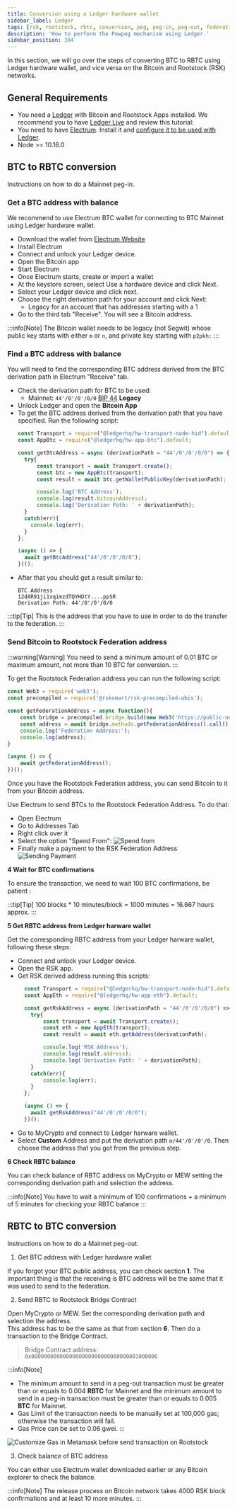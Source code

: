 ```yaml
---
title: Conversion using a Ledger hardware wallet
sidebar_label: Ledger
tags: [rsk, rootstock, rbtc, conversion, peg, peg-in, peg-out, federation, ledger]
description: 'How to perform the Powpeg mechanism using Ledger.'
sidebar_position: 304
---
```


In this section, we will go over the steps of converting BTC to RBTC using Ledger hardware wallet, and vice versa on the Bitcoin and Rootstock (RSK) networks.

## General Requirements

- You need a [Ledger](https://www.ledger.com/) with Bitcoin and
  Rootstock Apps installed. We recommend you to have
  [Ledger Live](https://www.ledger.com/ledger-live)
  and review this tutorial:
- You need to have [Electrum](https://electrum.org/).
  Install it and [configure it to be used with Ledger](https://support.ledgerwallet.com/hc/en-us/articles/115005161925-Set-up-and-use-Electrum).
- Node >= 10.16.0

## BTC to RBTC conversion

Instructions on how to do a Mainnet peg-in.

### Get a BTC address with balance

We recommend to use Electrum BTC wallet for connecting to
BTC Mainnet using Ledger hardware wallet.

- Download the wallet from
  [Electrum Website](https://bitzuma.com/posts/a-beginners-guide-to-the-electrum-bitcoin-wallet/)
- Install Electrum
- Connect and unlock your Ledger device.
- Open the Bitcoin app
- Start Electrum
- Once Electrum starts, create or import a wallet
- At the keystore screen, select Use a hardware device and click Next.
- Select your Ledger device and click next.
- Choose the right derivation path for your account and click Next:
  - Legacy for an account that has addresses starting with a 1
- Go to the third tab "Receive". You will see a Bitcoin address.

:::info[Note]
The Bitcoin wallet needs to be legacy (not Segwit)
whose public key starts with either `m` or `n`,
and private key starting with `p2pkh:`
:::

### Find a BTC address with balance

You will need to find the corresponding BTC address derived
from the BTC derivation path in Electrum "Receive" tab.

- Check the derivation path for BTC to be used:
  - Mainnet: `44'/0'/0'/0/0`
    [BIP 44](https://github.com/bitcoin/bips/blob/master/bip-0044.mediawiki) **Legacy**
- Unlock Ledger and open the **Bitcoin App**
- To get the BTC address derived from the derivation path that you have specified. Run the following script:
  ```js
  const Transport = require("@ledgerhq/hw-transport-node-hid").default;
  const AppBtc = require("@ledgerhq/hw-app-btc").default;

  const getBtcAddress = async (derivationPath = "44'/0'/0'/0/0") => {
    try{
        const transport = await Transport.create();
        const btc = new AppBtc(transport);
        const result = await btc.getWalletPublicKey(derivationPath);

        console.log('BTC Address');
        console.log(result.bitcoinAddress);
        console.log('Derivation Path: ' + derivationPath);
    }
    catch(err){
      console.log(err);
    }
  };

  (async () => {
    await getBtcAddress("44'/0'/0'/0/0");
  })();
  ```
- After that you should get a result similar to:
  ```text
  BTC Address
  12dAR91ji1xqimzdTQYHDtY....ppSR
  Derivation Path: 44'/0'/0'/0/0
  ```

:::tip[Tip]
This is the address that you have to use in order to do the transfer to the federation.
:::

### Send Bitcoin to Rootstock Federation address

:::warning[Warning]
You need to send a minimum amount of 0.01 BTC or maximum amount,
not more than 10 BTC for conversion.
:::

To get the Rootstock Federation address you can run the following script:

```javascript
const Web3 = require('web3');
const precompiled = require('@rsksmart/rsk-precompiled-abis');

const getFederationAddress = async function(){
    const bridge = precompiled.bridge.build(new Web3('https://public-node.rsk.co'));
    const address = await bridge.methods.getFederationAddress().call();
    console.log('Federation Address:');
    console.log(address);
}

(async () => {
    await getFederationAddress();
})();
```

Once you have the Rootstock Federation address, you can send Bitcoin to it from your Bitcoin address.

Use Electrum to send BTCs to the Rootstock Federation Address. To do that:

- Open Electrum
- Go to Addresses Tab
- Right click over it
- Select the option "Spend From":
  ![Spend from](/img/concepts/peg-ledger/electrumSpendFromOption.png)
- Finally make a payment to the RSK Federation Address
  ![Sending Payment](/img/concepts/peg-ledger/electrumSpendFrom.png)

**4 Wait for BTC confirmations**

To ensure the transaction, we need to wait 100 BTC confirmations, be patient :

:::tip[Tip]
100 blocks \* 10 minutes/block = 1000 minutes = 16.667 hours approx.
:::

**5 Get RBTC address from Ledger harware wallet**

Get the corresponding RBTC address from your Ledger harware wallet, following these steps:

- Connect and unlock your Ledger device.
- Open the RSK app.
- Get RSK derived address running this scripts:
  ```javascript
    const Transport = require("@ledgerhq/hw-transport-node-hid").default;
    const AppEth = require("@ledgerhq/hw-app-eth").default;

    const getRskAddress = async (derivationPath = "44'/0'/0'/0/0") => {
      try{
          const transport = await Transport.create();
          const eth = new AppEth(transport);
          const result = await eth.getAddress(derivationPath);

          console.log('RSK Address');
          console.log(result.address);
          console.log('Derivation Path: ' + derivationPath);
      }
      catch(err){
          console.log(err);
      }
    };

    (async () => {
      await getRskAddress("44'/0'/0'/0/0");
    })();

  ```
- Go to MyCrypto and connect to Ledger harware wallet.
- Select **Custom** Address and put the derivation path `m/44'/0'/0'/0`.
  Then choose the address that you got from the previous step.

**6 Check RBTC balance**

You can check balance of RBTC address on MyCrypto or MEW setting the corresponding derivation path and selection the address.

:::info[Note]
You have to wait a minimum of 100 confirmations + a minimum of 5 minutes for checking your RBTC balance
:::

## RBTC to BTC conversion

Instructions on how to do a Mainnet peg-out.

1. Get BTC address with Ledger hardware wallet

If you forgot your BTC public address, you can check section **1**.
The important thing is that the receiving is BTC address will be
the same that it was used to send to the federation.

2. Send RBTC to Rootstock Bridge Contract

Open MyCrypto or MEW.
Set the corresponding derivation path and selection the address. \
This address has to be the same as that from section **6**.
Then do a transaction to the Bridge Contract.

> Bridge Contract address: `0x0000000000000000000000000000000001000006`

:::info[Note]

- The minimum amount to send in a peg-out transaction must be greater than or equals to 0.004 **RBTC** for Mainnet and the minimum amount to send in a peg-in transaction must be greater than or equals to 0.005 **BTC** for Mainnet.
- Gas Limit of the transaction needs to be manually set at 100,000 gas; otherwise the transaction will fail.
- Gas Price can be set to 0.06 gwei.
:::

![Customize Gas in Metamask before send transaction on Rootstock](/img/concepts/metamask-gas-limit.png)

3. Check balance of BTC address

You can either use Electrum wallet downloaded earlier or
any Bitcoin explorer to check the balance.

:::info[Note]
The release process on Bitcoin network takes 4000 RSK block confirmations and at least 10 more minutes.
:::

